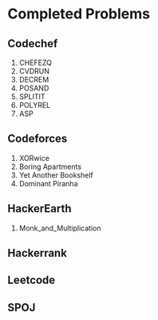 # Completed Problems
## Codechef

1. CHEFEZQ
2. CVDRUN
3. DECREM
4. POSAND
5. SPLITIT
6. POLYREL
7. ASP

## Codeforces

1. XORwice
2. Boring Apartments
3. Yet Another Bookshelf
4. Dominant Piranha

## HackerEarth

1. Monk_and_Multiplication

## Hackerrank

## Leetcode

## SPOJ